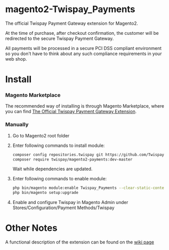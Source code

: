 magento2-Twispay_Payments
======================

The official Twispay Payment Gateway extension for Magento2.

At the time of purchase, after checkout confirmation, the customer will be redirected to the secure Twispay Payment Gateway.

All payments will be processed in a secure PCI DSS compliant environment so you don't have to think about any such compliance requirements in your web shop. 

Install
=======

### Magento Marketplace

The recommended way of installing is through Magento Marketplace, where you can
find [The Official Twispay Payment Gateway Extension][marketplace].

### Manually

1. Go to Magento2 root folder

2. Enter following commands to install module:

    ```bash
    composer config repositories.twispay git https://github.com/Twispay/magento2.git
    composer require twispay/magento2-payments:dev-master
    ```
   Wait while dependencies are updated.

3. Enter following commands to enable module:

    ```bash
    php bin/magento module:enable Twispay_Payments --clear-static-content
    php bin/magento setup:upgrade
    ```
4. Enable and configure Twispay in Magento Admin under Stores/Configuration/Payment Methods/Twispay

Other Notes
===========

A functional description of the extension can be found on the [wiki page][doc]



[twispay]: http://twispay.com/
[marketplace]: https://marketplace.magento.com/twispay-magento2-payments.html
[doc]: https://twis.li/2spt8rx
